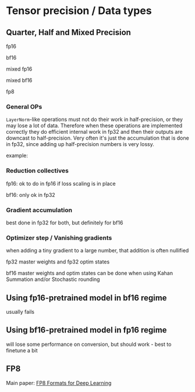 # Tensor precision / Data types

## Quarter, Half and Mixed Precision

fp16

bf16

mixed fp16

mixed bf16

fp8


### General OPs

`LayerNorm`-like operations must not do their work in half-precision, or they may lose a lot of data. Therefore when  these operations are implemented correctly they do efficient internal work in fp32 and then their outputs are downcast to half-precision. Very often it's just the accumulation that is done in fp32, since adding up half-precision numbers is very lossy.

example:

### Reduction collectives

fp16: ok to do in fp16 if loss scaling is in place

bf16: only ok in fp32

### Gradient accumulation

best done in fp32 for both, but definitely for bf16


### Optimizer step / Vanishing gradients

when adding a tiny gradient to a large number, that addition is often nullified

fp32 master weights and fp32 optim states

bf16 master weights and optim states can be done when using Kahan Summation and/or Stochastic rounding


## Using fp16-pretrained model in bf16 regime

usually fails

## Using bf16-pretrained model in fp16 regime

will lose some performance on conversion, but should work - best to finetune a bit




## FP8

Main paper: [FP8 Formats for Deep Learning](https://arxiv.org/abs/2209.05433)
